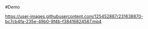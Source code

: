 #Demo


https://user-images.githubusercontent.com/125452887/231638870-bc7cb4fa-235e-49b0-9f4b-f38416824587.mp4

